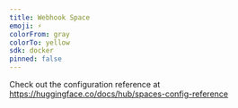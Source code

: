 ```yaml
---
title: Webhook Space
emoji: ⚡
colorFrom: gray
colorTo: yellow
sdk: docker
pinned: false
---
```


Check out the configuration reference at https://huggingface.co/docs/hub/spaces-config-reference
